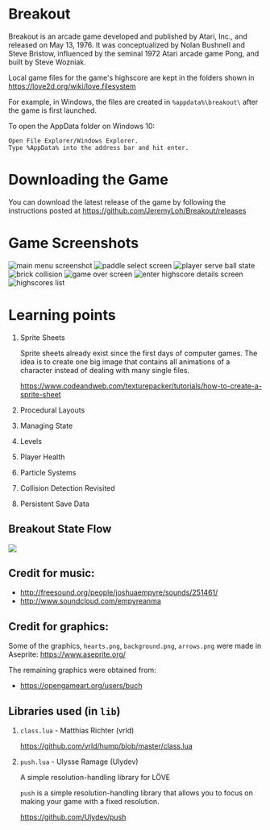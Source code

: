 # Breakout

Breakout is an arcade game developed and published by Atari, Inc., and released on May 13, 1976. It was conceptualized by Nolan Bushnell and Steve Bristow, influenced by the seminal 1972 Atari arcade game Pong, and built by Steve Wozniak.

Local game files for the game's highscore are kept in the folders shown in https://love2d.org/wiki/love.filesystem

For example, in Windows, the files are created in `%appdata%\breakout\` after the game is first launched.

To open the AppData folder on Windows 10:

    Open File Explorer/Windows Explorer.
    Type %AppData% into the address bar and hit enter.

# Downloading the Game

You can download the latest release of the game by following the instructions posted at https://github.com/JeremyLoh/Breakout/releases

# Game Screenshots

![main menu screenshot](./game-screenshots/main-menu.png)
![paddle select screen](./game-screenshots/paddle-select.png)
![player serve ball state](./game-screenshots/game-serve-state.png)
![brick collision](./game-screenshots/brick-hit.png)
![game over screen](./game-screenshots/game-over.png)
![enter highscore details screen](./game-screenshots/enter-highscore.png)
![highscores list](./game-screenshots/highscores.png)

# Learning points

1. Sprite Sheets

   Sprite sheets already exist since the first days of computer games. The idea is to create one big image that contains all animations of a character instead of dealing with many single files.

   https://www.codeandweb.com/texturepacker/tutorials/how-to-create-a-sprite-sheet

1. Procedural Layouts
1. Managing State
1. Levels
1. Player Health
1. Particle Systems
1. Collision Detection Revisited
1. Persistent Save Data

## Breakout State Flow

![](./Game-States-Diagram.png)

## Credit for music:

- http://freesound.org/people/joshuaempyre/sounds/251461/
- http://www.soundcloud.com/empyreanma

## Credit for graphics:

Some of the graphics, `hearts.png`, `background.png`, `arrows.png` were made in Aseprite: https://www.aseprite.org/

The remaining graphics were obtained from:

- https://opengameart.org/users/buch

## Libraries used (in `lib`)

1. `class.lua` - Matthias Richter (vrld)

   https://github.com/vrld/hump/blob/master/class.lua

1. `push.lua` - Ulysse Ramage (Ulydev)

   A simple resolution-handling library for LÖVE

   `push` is a simple resolution-handling library that allows you to focus on making your game with a fixed resolution.

   https://github.com/Ulydev/push
